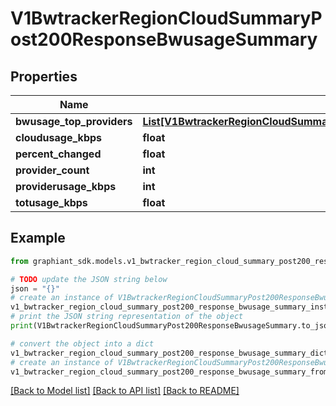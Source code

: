 # V1BwtrackerRegionCloudSummaryPost200ResponseBwusageSummary


## Properties

Name | Type | Description | Notes
------------ | ------------- | ------------- | -------------
**bwusage_top_providers** | [**List[V1BwtrackerRegionCloudSummaryPost200ResponseBwusageSummaryBwusageTopProvidersInner]**](V1BwtrackerRegionCloudSummaryPost200ResponseBwusageSummaryBwusageTopProvidersInner.md) |  | [optional] 
**cloudusage_kbps** | **float** |  | [optional] 
**percent_changed** | **float** |  | [optional] 
**provider_count** | **int** |  | [optional] 
**providerusage_kbps** | **int** |  | [optional] 
**totusage_kbps** | **float** |  | [optional] 

## Example

```python
from graphiant_sdk.models.v1_bwtracker_region_cloud_summary_post200_response_bwusage_summary import V1BwtrackerRegionCloudSummaryPost200ResponseBwusageSummary

# TODO update the JSON string below
json = "{}"
# create an instance of V1BwtrackerRegionCloudSummaryPost200ResponseBwusageSummary from a JSON string
v1_bwtracker_region_cloud_summary_post200_response_bwusage_summary_instance = V1BwtrackerRegionCloudSummaryPost200ResponseBwusageSummary.from_json(json)
# print the JSON string representation of the object
print(V1BwtrackerRegionCloudSummaryPost200ResponseBwusageSummary.to_json())

# convert the object into a dict
v1_bwtracker_region_cloud_summary_post200_response_bwusage_summary_dict = v1_bwtracker_region_cloud_summary_post200_response_bwusage_summary_instance.to_dict()
# create an instance of V1BwtrackerRegionCloudSummaryPost200ResponseBwusageSummary from a dict
v1_bwtracker_region_cloud_summary_post200_response_bwusage_summary_from_dict = V1BwtrackerRegionCloudSummaryPost200ResponseBwusageSummary.from_dict(v1_bwtracker_region_cloud_summary_post200_response_bwusage_summary_dict)
```
[[Back to Model list]](../README.md#documentation-for-models) [[Back to API list]](../README.md#documentation-for-api-endpoints) [[Back to README]](../README.md)


